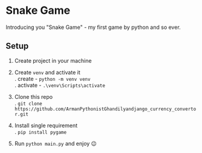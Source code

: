 # Snake Game

Introducing you "Snake Game" - my first game by python and so ever.

## Setup
1. Create project in your machine
2. Create `venv` and activate it \
. create - `python -m venv venv` \
. activate - `.\venv\Scripts\activate`

3. Clone this repo \
. `git clone https://github.com/ArmanPythonistGhandilyandjango_currency_convertor.git`

4. Install single requirement \
.  `pip install pygame`

5. Run `python main.py` and enjoy 😉